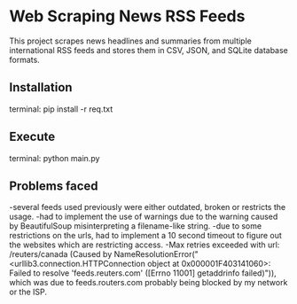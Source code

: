 # Web Scraping News RSS Feeds

This project scrapes news headlines and summaries from multiple international RSS feeds and stores them in CSV, JSON, and SQLite database formats.

## Installation 
terminal: 
pip install -r req.txt

## Execute
terminal:
python main.py

## Problems faced
-several feeds used previously were either outdated, broken or restricts the usage.
-had to implement the use of warnings due to the warning caused by BeautifulSoup misinterpreting a filename-like string.
-due to some restrictions on the urls, had to implement a 10 second timeout to figure out the websites which are restricting access.
-Max retries exceeded with url: /reuters/canada (Caused by NameResolutionError("<urllib3.connection.HTTPConnection object at 0x000001F403141060>: Failed to resolve 'feeds.reuters.com' ([Errno 11001] getaddrinfo failed)")), which was due to feeds.routers.com probably being blocked by my network or the ISP.

